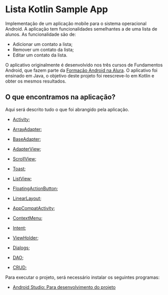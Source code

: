 # Lista Kotlin Sample App
 Implementação de um aplicação mobile para o sistema operacional Android.
 A aplicação tem funcionalidades semelhantes a de uma lista de alunos.
 As funcionalidade são de:

- Adicionar um contato a lista;
- Remover um contato da lista;
- Editar um contato da lista.

O aplicativo originalmente é desenvolvido nos três cursos de Fundamentos Android,
que fazem parte da [Formação Android na Alura](https://cursos.alura.com.br/formacao-android).
O aplicativo foi ensinado em Java, o objetivo deste projeto foi reescreve-lo em Kotlin e obter
os mesmos resultados.


 ## O que encontramos na aplicação?
 Aqui será descrito tudo o que foi abrangido pela aplicação.
 - [Activity](https://developer.android.com/jetpack/androidx/releases/activity?hl=pt_br);
 - [ArrayAdapter](https://developer.android.com/reference/android/widget/ArrayAdapter?hl=en);
 - [BaseAdapter](https://developer.android.com/reference/kotlin/android/widget/BaseAdapter?hl=en);
 - [AdapterView](https://developer.android.com/reference/kotlin/android/widget/AdapterView?hl=en);
 - [ScrollView](https://developer.android.com/reference/kotlin/android/widget/ScrollView?hl=en);
 - [Toast](https://developer.android.com/reference/kotlin/android/widget/Toast?hl=en);
 - [ListView](https://developer.android.com/reference/kotlin/android/widget/ListView);
 - [FloatingActionButton](https://developer.android.com/guide/topics/ui/floating-action-button);
 - [LinearLayout](https://developer.android.com/guide/topics/ui/layout/linear);
 - [AppCompatActivity](https://developer.android.com/reference/kotlin/androidx/appcompat/app/AppCompatActivity);
 - [ContextMenu](https://developer.android.com/reference/kotlin/android/view/ContextMenu);
 - [Intent](https://developer.android.com/reference/kotlin/android/content/Intent);
 - [ViewHolder](https://www.alura.com.br/artigos/utilizando-o-padrao-viewholder);
 - [Dialogs](https://developer.android.com/guide/topics/ui/dialogs);

 - [DAO](https://pt.wikipedia.org/wiki/Objeto_de_acesso_a_dados);
 - [CRUD](https://pt.wikipedia.org/wiki/CRUD);


Para executar o projeto, será necessário instalar os seguintes programas:
- [Android Studio: Para desenvolvimento do projeto](https://developer.android.com/studio)
